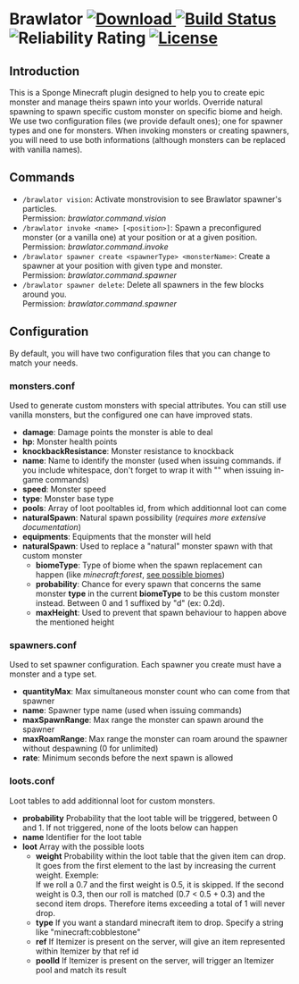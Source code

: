 # Brawlator [ ![Download](https://api.bintray.com/packages/onaplerpg/onaple/Brawlator/images/download.svg) ](https://bintray.com/onaplerpg/onaple/Brawlator/_latestVersion)[![Build Status](https://travis-ci.org/OnapleRPG/Brawlator.svg?branch=master)](https://travis-ci.org/OnapleRPG/Brawlator) ![Reliability Rating](https://sonarcloud.io/api/project_badges/measure?project=Brawlator&metric=reliability_rating) [![License](https://img.shields.io/badge/License-Apache%202.0-blue.svg)](https://opensource.org/licenses/Apache-2.0)

## Introduction
This is a Sponge Minecraft plugin designed to help you to create epic monster and manage theirs spawn into your worlds.
Override natural spawning to spawn specific custom monster on specific biome and heigh.
We use two configuration files (we provide default ones); one for spawner types and one for monsters. 
When invoking monsters or creating spawners, you will need to use both informations (although monsters can be 
replaced with vanilla names).

## Commands
* `/brawlator vision`: Activate monstrovision to see Brawlator spawner's particles.  
Permission: *brawlator.command.vision*  
* `/brawlator invoke <name> [<position>]`: Spawn a preconfigured monster (or a vanilla one) at your position or at a given position.  
Permission: *brawlator.command.invoke*  
* `/brawlator spawner create <spawnerType> <monsterName>`: Create a spawner at your position with given type and monster.  
Permission: *brawlator.command.spawner*  
* `/brawlator spawner delete`: Delete all spawners in the few blocks around you.  
Permission: *brawlator.command.spawner*  

## Configuration
By default, you will have two configuration files that you can change to match your needs.  

### monsters.conf
Used to generate custom monsters with special attributes. You can still use vanilla monsters, but the configured one can have improved stats.  
* **damage**: Damage points the monster is able to deal  
* **hp**: Monster health points  
* **knockbackResistance**: Monster resistance to knockback  
* **name**: Name to identify the monster (used when issuing commands. if you include whitespace, don't forget to wrap it with "" when issuing in-game commands)  
* **speed**: Monster speed  
* **type**: Monster base type  
* **pools**: Array of loot pooltables id, from which additionnal loot can come
* **naturalSpawn**: Natural spawn possibility (*requires more extensive documentation*)
* **equipments**: Equipments that the monster will held
* **naturalSpawn**: Used to replace a "natural" monster spawn with that custom monster
   * **biomeType**: Type of biome when the spawn replacement can happen (like *minecraft:forest*, [see possible biomes](https://minecraft.gamepedia.com/Biome/ID))
   * **probability**: Chance for every spawn that concerns the same monster **type** in the current **biomeType** to be this custom monster instead. Between 0 and 1 suffixed by "d" (ex: 0.2d).
   * **maxHeight**: Used to prevent that spawn behaviour to happen above the mentioned height

### spawners.conf
Used to set spawner configuration. Each spawner you create must have a monster and a type set.  
* **quantityMax**: Max simultaneous monster count who can come from that spawner
* **name**: Spawner type name (used when issuing commands)  
* **maxSpawnRange**: Max range the monster can spawn around the spawner  
* **maxRoamRange**: Max range the monster can roam around the spawner without despawning (0 for unlimited) 
* **rate**: Minimum seconds before the next spawn is allowed  

### loots.conf
Loot tables to add additionnal loot for custom monsters.  
* **probability** Probability that the loot table will be triggered, between 0 and 1. If not triggered, none of the loots below can happen
* **name** Identifier for the loot table
* **loot** Array with the possible loots
    * **weight** Probability within the loot table that the given item can drop.  
    It goes from the first element to the last by increasing the current weight. Exemple:  
    If we roll a 0.7 and the first weight is 0.5, it is skipped. If the second weight is 0.3, then our roll is matched (0.7 < 0.5 + 0.3) and the second item drops. Therefore items exceeding a total of 1 will never drop.
    * **type** If you want a standard minecraft item to drop. Specify a string like "minecraft:cobblestone"
    * **ref** If Itemizer is present on the server, will give an item represented within Itemizer by that ref id
    * **poolId** If Itemizer is present on the server, will trigger an Itemizer pool and match its result
